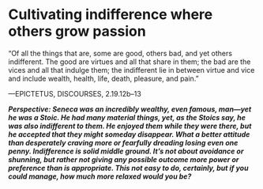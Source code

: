 # Cultivating indifference where others grow passion

“Of all the things that are, some are good, others bad, and yet others indifferent. The good are virtues and all that share in them; the bad are the vices and all that indulge them; the indifferent lie in between virtue and vice and include wealth, health, life, death, pleasure, and pain.”

—EPICTETUS, DISCOURSES, 2.19.12b–13

***Perspective: Seneca was an incredibly wealthy, even famous, man—yet he was a Stoic. He had many material things, yet, as the Stoics say, he was also indifferent to them. He enjoyed them while they were there, but he accepted that they might someday disappear. What a better attitude than desperately craving more or fearfully dreading losing even one penny. Indifference is solid middle ground. It’s not about avoidance or shunning, but rather not giving any possible outcome more power or preference than is appropriate. This not easy to do, certainly, but if you could manage, how much more relaxed would you be?***